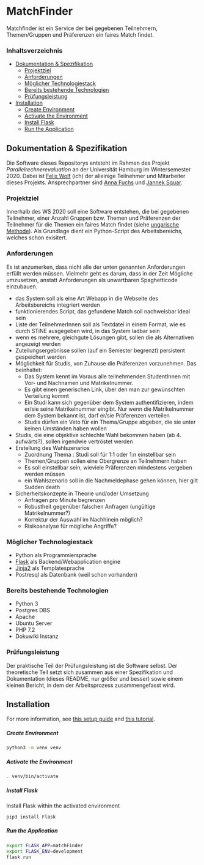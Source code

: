 # MatchFinder
Matchfinder ist ein Service der bei gegebenen Teilnehmern, Themen/Gruppen und Präferenzen ein faires Match findet.

### Inhaltsverzeichnis
- [Dokumentation & Spezifikation](#dokumentation-spezifikation)
    - [Projektziel](#projektziel)
    - [Anforderungen](#anforderungen)
    - [Möglicher Technologiestack](#möglicher-technologiestack)
    - [Bereits bestehende Technologien](#bereits-bestehende-technologien)
    - [Prüfungsleistung](#prüfungsleistung)
- [Installation](#installation)
	- [Create Environment](#create-environment)
	- [Activate the Environment](#activate-the-environment)
	- [Install Flask](#install-flask)
	- [Run the Application](#run-the-application)

## Dokumentation & Spezifikation

Die Software dieses Repositorys entsteht im Rahmen des Projekt *Parallelrechnerevaluation* an der Universität Hamburg im Wintersemester 2020. Dabei ist [Felix Wolf](mailto:8fwolf@informatik.uni-hamburg.de) (ich) der alleinige Teilnehmer und Mitarbeiter dieses Projekts. Ansprechpartner sind [Anna Fuchs](mailto:anna.fuchs@informatik.uni-hamburg.de) und [Jannek Squar](mailto:squar@informatik.uni-hamburg.de).

### Projektziel

Innerhalb des WS 2020 soll eine Software entstehen, die bei gegebenen Teilnehmer, einer Anzahl Gruppen bzw. Themen und Präferenzen der Teilnehmer für die Themen ein faires Match findet (siehe [ungarische Methode](https://en.wikipedia.org/wiki/Hungarian_algorithm)). Als Grundlage dient ein Python-Script des Arbeitsbereichs, welches schon exisitert.

### Anforderungen

Es ist anzumerken, dass nicht alle der unten genannten Anforderungen erfüllt werden müssen. Vielmehr geht es darum, dass in der Zeit Mögliche umzusetzen, anstatt Anforderungen als unwartbaren Spaghetticode einzubauen.

- das System soll als eine Art Webapp in die Webseite des Arbeitsbereichs integriert werden
- funktionierendes Script, das gefundene Match soll nachweisbar ideal sein
- Liste der TeilnehmerInnen soll als Textdatei in einem Format, wie es durch STiNE ausgegeben wird, in das System ladbar sein
- wenn es mehrere, gleichgute Lösungen gibt, sollen die als Alternativen angezeigt werden
- Zuteilungsergebnisse sollen (auf ein Semester begrenzt) persistent gespeichert werden
- Möglichkeit für Studis, von Zuhause die Präferenzen vorzunehmen. Das beinhaltet:
	- Das System kennt im Voraus alle teilnehmenden StudentInnen mit Vor- und Nachnamen und Matrikelnummer.
	- Es gibt einen generischen Link, über den man zur gewünschten Verteilung kommt
	- Ein Studi kann sich gegenüber dem System authentifizieren, indem er/sie seine Matrikelnummer eingibt. Nur wenn die Matrikelnummer dem System bekannt ist, darf er/sie Präferenzen verteilen
	- Studis dürfen ein Veto für ein Thema/Gruppe abgeben, die sie unter keinen Umständen haben wollen
- Studis, die eine objektive schlechte Wahl bekommen haben (ab 4. aufwärts?), sollen irgendwie vertröstet werden
- Erstellung des Wahlszenarios
	- Zuordnung Thema : Studi soll für 1:1 oder 1:n einstellbar sein
	- Themen/Gruppen sollen eine Obergrenze an Teilnehmern haben
	- Es soll einstellbar sein, wieviele Präferenzen mindestens vergeben werden müssen
	- ein Wahlszenario soll in die Nachmeldephase gehen können, hier gilt Sudden death
- Sicherheitskonzepte in Theorie und/oder Umsetzung
	- Anfragen pro Minute begrenzen
	- Robustheit gegenüber falschen Anfragen (ungültige Matrikelnummer?)
	- Korrektur der Auswahl im Nachhinein möglich?
	- Risikoanalyse für mögliche Angriffe?

### Möglicher Technologiestack

- Python als Programmiersprache
- [Flask](https://flask.palletsprojects.com/en/1.1.x/) als Backend/Webapplication engine
- [Jinja2](https://jinja.palletsprojects.com/en/2.11.x/) als Templatesprache
- Postresql als Datenbank (weil schon vorhanden)

### Bereits bestehende Technologien

- Python 3
- Postgres DBS
- Apache
- Ubuntu Server
- PHP 7.2
- Dokuwiki Instanz

### Prüfungsleistung

Der praktische Teil der Prüfungsleistung ist die Software selbst. Der theoretische Teil setzt sich zusammen aus einer Spezifikation und Dokumentation (dieses README, nur größer und besser) sowie einem kleinen Bericht, in dem der Arbeitsprozess zusammengefasst wird.

## Installation

For more information, see [this setup guide](https://flask.palletsprojects.com/en/1.1.x/installation/#install-create-env) and [this tutorial](https://flask.palletsprojects.com/en/1.1.x/tutorial/factory/).

##### Create Environment

```bash
python3 -m venv venv
```

##### Activate the Environment

```bash
. venv/bin/activate
```

##### Install Flask

Install Flask within the activated environment

```bash
pip3 install Flask
```

##### Run the Application

```bash
export FLASK_APP=matchFinder
export FLASK_ENV=development
flask run
```